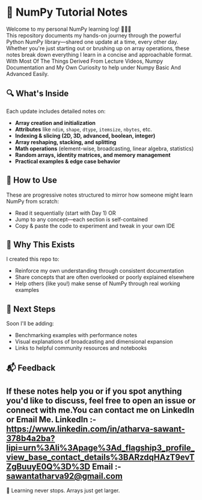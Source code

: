 # 📘 NumPy Tutorial Notes

Welcome to my personal NumPy learning log! 👨‍💻✨  
This repository documents my hands-on journey through the powerful Python NumPy library—shared one update at a time, every other day. Whether you're just starting out or brushing up on array operations, these notes break down everything I learn in a concise and approachable format. 
With Most Of The Things Derived From Lecture Videos, Numpy Documentation and My Own Curiosity to help under Numpy Basic And Advanced Easily.

## 🔍 What's Inside

Each update includes detailed notes on:

- **Array creation and initialization**
- **Attributes** like `ndim`, `shape`, `dtype`, `itemsize`, `nbytes`, etc.
- **Indexing & slicing (2D, 3D, advanced, boolean, integer)**
- **Array reshaping, stacking, and splitting**
- **Math operations** (element-wise, broadcasting, linear algebra, statistics)
- **Random arrays, identity matrices, and memory management**
- **Practical examples & edge case behavior**

## 📗 How to Use

These are progressive notes structured to mirror how someone might learn NumPy from scratch:
- Read it sequentially (start with Day 1) OR
- Jump to any concept—each section is self-contained
- Copy & paste the code to experiment and tweak in your own IDE

## 🧠 Why This Exists

I created this repo to:
- Reinforce my own understanding through consistent documentation
- Share concepts that are often overlooked or poorly explained elsewhere
- Help others (like you!) make sense of NumPy through real working examples

## 🚀 Next Steps

Soon I'll be adding:
- Benchmarking examples with performance notes
- Visual explanations of broadcasting and dimensional expansion
- Links to helpful community resources and notebooks

## 📬 Feedback

If these notes help you or if you spot anything you'd like to discuss, feel free to open an issue or connect with me.You can contact me on LinkedIn or Email Me.
LinkedIn :- https://www.linkedin.com/in/atharva-sawant-378b4a2ba?lipi=urn%3Ali%3Apage%3Ad_flagship3_profile_view_base_contact_details%3BARzdqHAzT9evTZgBuuyE0Q%3D%3D
Email :- sawantatharva92@gmail.com
---

🧮 Learning never stops. Arrays just get larger.  
